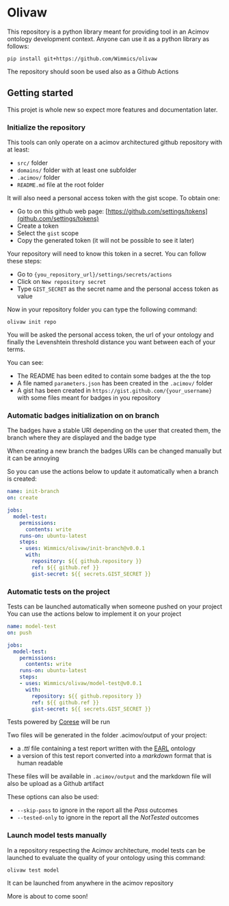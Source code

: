 # Olivaw

This repository is a python library meant for providing tool in an Acimov ontology development context.
Anyone can use it as a python library as follows:

```shell
pip install git+https://github.com/Wimmics/olivaw
```

The repository should soon be used also as a Github Actions

## Getting started

This projet is whole new so expect more features and documentation later.

### Initialize the repository

This tools can only operate on a acimov architectured github repository with at least:

* `src/` folder
* `domains/` folder with at least one subfolder
* `.acimov/` folder
* `README.md` file at the root folder

It will also need a personal access token with the gist scope. To obtain one:

* Go to on this github web page: [https://github.com/settings/tokens](github.com/settings/tokens)
* Create a token
* Select the `gist` scope
* Copy the generated token (it will not be possible to see it later)

Your repository will need to know this token in a secret. You can follow these steps:

* Go to `{you_repository_url}/settings/secrets/actions`
* Click on `New repository secret`
* Type `GIST_SECRET` as the secret name and the personal access token as value

Now in your repository folder you can type the following command:

```shell
olivaw init repo
```

You will be asked the personal access token, the url of your ontology and finally the Levenshtein threshold distance you want between each of your terms.

You can see:

* The README has been edited to contain some badges at the the top
* A file named `parameters.json` has been created in the `.acimov/` folder
* A gist has been created in `https://gist.github.com/{your_username}` with some files meant for badges in you repository

### Automatic badges initialization on on branch

The badges have a stable URI depending on the user that created them, the branch where they are displayed and the badge type

When creating a new branch the badges URIs can be changed manually but it can be annoying

So you can use the actions below to update it automatically when a branch is created:

```yaml
name: init-branch
on: create

jobs:
  model-test:
    permissions:
      contents: write
    runs-on: ubuntu-latest
    steps:
    - uses: Wimmics/olivaw/init-branch@v0.0.1
      with:
        repository: ${{ github.repository }}
        ref: ${{ github.ref }}
        gist-secret: ${{ secrets.GIST_SECRET }}
```

### Automatic tests on the project

Tests can be launched automatically when someone pushed on your project
You can use the actions below to implement it on your project

```yaml
name: model-test
on: push

jobs:
  model-test:
    permissions:
      contents: write
    runs-on: ubuntu-latest
    steps:
    - uses: Wimmics/olivaw/model-test@v0.0.1
      with:
        repository: ${{ github.repository }}
        ref: ${{ github.ref }}
        gist-secret: ${{ secrets.GIST_SECRET }}
```

Tests powered by [Corese](https://project.inria.fr/corese/) will be run

Two files will be generated in the folder .acimov/output of your project:
* a *.ttl* file containing a test report written with the [EARL](https://www.w3.org/WAI/ER/EARL10/WD-EARL10-Guide-20120125) ontology
* a version of this test report converted into a *markdown* format that is human readable

These files will be available in `.acimov/output` and the markdown file will also be upload as a Github artifact

These options can also be used:

* `--skip-pass` to ignore in the report all the *Pass* outcomes
* `--tested-only` to ignore in the report all the *NotTested* outcomes

### Launch model tests manually

In a repository respecting the Acimov architecture, model tests can be launched to evaluate the quality of your ontology using this command:

```shell
olivaw test model
```

It can be launched from anywhere in the acimov repository

More is about to come soon!
